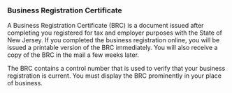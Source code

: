 
### Business Registration Certificate

A Business Registration Certificate (BRC) is a document issued after completing you registered for tax and employer purposes with the State of New Jersey. If you completed the business registration online, you will be issued a printable version of the BRC immediately. You will also receive a copy of the BRC in the mail a few weeks later.

The BRC contains a control number that is used to verify that your business registration is current. You must display the BRC prominently in your place of business. 
